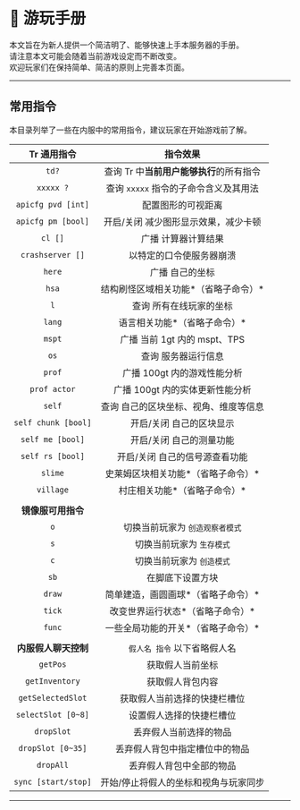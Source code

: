 <!-- information/DGOCraft/play -->

# 📕 游玩手册

本文旨在为新人提供一个简洁明了、能够快速上手本服务器的手册。<br/>
请注意本文可能会随着当前游戏设定而不断改变。<br/>
欢迎玩家们在保持简单、简洁的原则上完善本页面。

---

## 常用指令

本目录列举了一些在内服中的常用指令，建议玩家在开始游戏前了解。

|     Tr 通用指令      |                 指令效果                 |
| :------------------: | :--------------------------------------: |
|        `td?`         | 查询 Tr 中**当前用户能够执行**的所有指令 |
|      `xxxxx ?`       |  查询 `xxxxx` 指令的子命令含义及其用法   |
|  `apicfg pvd [int]`  |            配置图形的可视距离            |
|  `apicfg pm [bool]`  |   开启/关闭 减少图形显示效果，减少卡顿   |
|       `cl []`        |           广播 计算器计算结果            |
|   `crashserver []`   |         以特定的口令使服务器崩溃         |
|        `here`        |             广播 自己的坐标              |
|        `hsa`         |   结构刷怪区域相关功能*（省略子命令）*   |
|         `l`          |         查询 所有在线玩家的坐标          |
|        `lang`        |       语言相关功能*（省略子命令）*       |
|        `mspt`        |       广播 当前 1gt 内的 mspt、TPS       |
|         `os`         |           查询 服务器运行信息            |
|        `prof`        |       广播 100gt 内的游戏性能分析        |
|     `prof actor`     |     广播 100gt 内的实体更新性能分析      |
|        `self`        |  查询 自己的区块坐标、视角、维度等信息   |
| `self chunk [bool]`  |         开启/关闭 自己的区块显示         |
|   `self me [bool]`   |         开启/关闭 自己的测量功能         |
|   `self rs [bool]`   |      开启/关闭 自己的信号源查看功能      |
|       `slime`        |    史莱姆区块相关功能*（省略子命令）*    |
|      `village`       |       村庄相关功能*（省略子命令）*       |
|                      |                                          |
|  **镜像服可用指令**  |                                          |
|         `o`          |     切换当前玩家为 `创造观察者模式`      |
|         `s`          |        切换当前玩家为 `生存模式`         |
|         `c`          |        切换当前玩家为 `创造模式`         |
|         `sb`         |             在脚底下设置方块             |
|        `draw`        |    简单建造，画圆画球*（省略子命令）*    |
|        `tick`        |     改变世界运行状态*（省略子命令）*     |
|        `func`        |    一些全局功能的开关*（省略子命令）*    |
|                      |                                          |
| **内服假人聊天控制** |       `假人名 指令` 以下省略假人名       |
|       `getPos`       |             获取假人当前坐标             |
|    `getInventory`    |             获取假人背包内容             |
|  `getSelectedSlot`   |       获取假人当前选择的快捷栏槽位       |
|  `selectSlot [0~8]`  |         设置假人选择的快捷栏槽位         |
|      `dropSlot`      |          丢弃假人当前选择的物品          |
|  `dropSlot [0~35]`   |      丢弃假人背包中指定槽位中的物品      |
|      `dropAll`       |         丢弃假人背包中全部的物品         |
| `sync [start/stop]`  |  开始/停止将假人的坐标和视角与玩家同步   |

---

<!--

## 初来乍到

?> **你刚进入世界，对这庞大的世界感到好奇与疑惑。**<br/>
不过不用担心，服务器内有很多热心的玩家。<br/>
如果你来的时间恰当，他们可能会前来主动帮助你熟悉服务器，带领你参观服务器，赠与你装备等。<br/>
当然，我们不能总是期待，在每时每刻都有热情且空闲的玩家。

**你好，世界**<br/>
你可以询问其他玩家的聚落建设计划，一起投身其中并定居于此，在合作中收获友谊与快乐；<br/>
亦或是于世界中旅行后，找到一片曲径桃林之地，建起属于自己的小窝。

喜欢生存冒险的玩家，我们非常推荐你加入一个聚落，与志趣相投的伙伴们一块游玩才是最好的体验。<br/>
喜欢建筑红石的玩家，你在 DGO 大受欢迎，具有创作力的玩家是服务器发展的主要驱动力。

我们应注重对自然地形的保护，砍树应将树干砍伐完整，填海需谨慎，挖山应美化，遵守所在聚落的建筑风格要求。<br/>
在为自己的计划选址时，应仔细且全面地调查计划用地是否与他人冲突，同时对自己的预用区域进行明确的标注。<br/>
通过早安与晚安，与其他成员更多地打招呼<br/>
留下声音，利用满地乱插的留言牌，在世界中给他人留言吧。

---

## 安居之后

?> **你在这个世界游历并逐渐富足了起来，有了自己的安身之所。**<br/>
当你解决了温饱问题，就可以开始考虑从事一些更深入且有趣的活动。

**你好，朋友**<br/>

**想令你的巧思与故事跨越时间与空间，为更多人熟知？**

- 了解聚落规则，为自己的家园申请聚落，活化它的交通，令它进人们的视野。

- 成为创作者，开始编写有关你与你所建家园的词条，就算过了很久人们还会记得你。

- 或开始踏足于世界，深入各个区域，发掘与调查那被人遗忘的地点，与早已落灰的精致建筑，将他们收入 Wiki ，令其重建天日。

- 有想法的人在哪都受欢迎，欢迎向我们讲述你的诉求与灵感，令 DGO 更为稳定地存在下去。

- 亦可尝试申请加入 DGO 管理组，与我们共同建设这个世界。

### 管理团队

DGO 管理团队成员大都是从玩家群体中筛选组成。<br/>
要求包括但不限于活跃度、技术力、沟通能力、有符合需求的特长等。
如有想法

 -->
